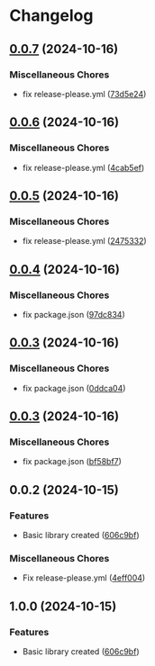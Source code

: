 # Changelog

## [0.0.7](https://github.com/bn3t/ssin-lib/compare/v0.0.6...v0.0.7) (2024-10-16)


### Miscellaneous Chores

* fix release-please.yml ([73d5e24](https://github.com/bn3t/ssin-lib/commit/73d5e24db09ac6250fe04030524c3f58bfcf84ce))

## [0.0.6](https://github.com/bn3t/ssin-lib/compare/v0.0.5...v0.0.6) (2024-10-16)


### Miscellaneous Chores

* fix release-please.yml ([4cab5ef](https://github.com/bn3t/ssin-lib/commit/4cab5efb597fa0068895dd050c15c3aebcb79025))

## [0.0.5](https://github.com/bn3t/ssin-lib/compare/v0.0.4...v0.0.5) (2024-10-16)


### Miscellaneous Chores

* fix release-please.yml ([2475332](https://github.com/bn3t/ssin-lib/commit/24753323478b8dfa4ba38b42e9d3e3b0f04468b2))

## [0.0.4](https://github.com/bn3t/ssin-lib/compare/v0.0.3...v0.0.4) (2024-10-16)


### Miscellaneous Chores

* fix package.json ([97dc834](https://github.com/bn3t/ssin-lib/commit/97dc834c1db9a1305fb610f6e188a3e16356a900))

## [0.0.3](https://github.com/bn3t/ssin-lib/compare/v0.0.3...v0.0.3) (2024-10-16)


### Miscellaneous Chores

* fix package.json ([0ddca04](https://github.com/bn3t/ssin-lib/commit/0ddca047c0e26721bb5a2c119b8494cce2eec24b))

## [0.0.3](https://github.com/bn3t/ssin-lib/compare/v0.0.2...v0.0.3) (2024-10-16)


### Miscellaneous Chores

* fix package.json ([bf58bf7](https://github.com/bn3t/ssin-lib/commit/bf58bf790bec08ad2fdeb8d424e56abcc9bc9bd0))

## 0.0.2 (2024-10-15)


### Features

* Basic library created ([606c9bf](https://github.com/bn3t/ssin-lib/commit/606c9bf9d29a6f09fe12088fafaf35c87829653e))


### Miscellaneous Chores

* Fix release-please.yml ([4eff004](https://github.com/bn3t/ssin-lib/commit/4eff004c3566fe5f26bf2d9242b523e9961ad88e))

## 1.0.0 (2024-10-15)


### Features

* Basic library created ([606c9bf](https://github.com/bn3t/ssin-lib/commit/606c9bf9d29a6f09fe12088fafaf35c87829653e))
